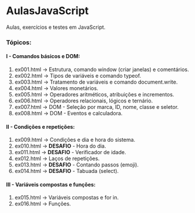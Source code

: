 # AulasJavaScript
<p>Aulas, exercícios e testes em JavaScript.</p>

### Tópicos:

#### I - Comandos básicos e DOM:
1. ex001.html -> Estrutura, comando window (criar janelas) e comentários.
2. ex002.html -> Tipos de variáveis e comando typeof.
3. ex003.html -> Tratamento de variáveis e comando document.write.
4. ex004.html -> Valores monetários.
5. ex005.html -> Operadores aritméticos, atribuições e incrementos.
6. ex006.html -> Operadores relacionais, lógicos e ternário.
7. ex007.html -> DOM - Seleção por marca, ID, nome, classe e seletor.
8. ex008.html -> DOM - Eventos e calculadora.

#### II - Condições e repetições:
1. ex009.html -> Condições e dia e hora do sistema.
2. ex010.html -> <strong>DESAFIO</strong> - Hora do dia.
3. ex011.html -> <strong>DESAFIO</strong> - Verificador de idade.
4. ex012.html -> Laços de repetições.
5. ex013.html -> <strong>DESAFIO</strong> - Contando passos (emoji).
6. ex014.html -> <strong>DESAFIO</strong> - Tabuada (select).

#### III - Variáveis compostas e funções:
1. ex015.html -> Variáveis compostas e for in.
2. ex016.html -> Funções.